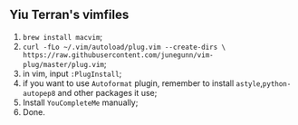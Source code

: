 ## Yiu Terran's vimfiles

1. `brew install macvim`;
2. `curl -fLo ~/.vim/autoload/plug.vim --create-dirs \
    https://raw.githubusercontent.com/junegunn/vim-plug/master/plug.vim`;
3.  in vim, input `:PlugInstall`;
4.  if you want to use `Autoformat` plugin, remember to install `astyle`,`python-autopep8` and other packages it use;
5.  Install `YouCompleteMe` manually;
6.  Done.
